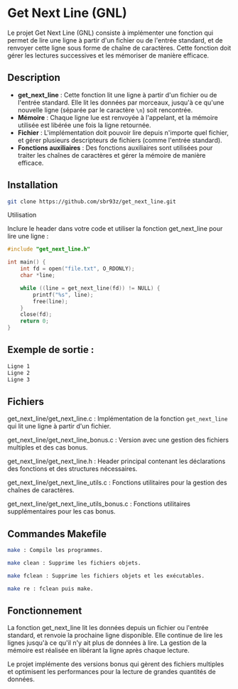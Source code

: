 # Get Next Line (GNL)

Le projet Get Next Line (GNL) consiste à implémenter une fonction qui permet de lire une ligne à partir d'un fichier ou de l'entrée standard, et de renvoyer cette ligne sous forme de chaîne de caractères. Cette fonction doit gérer les lectures successives et les mémoriser de manière efficace.

## Description

- **get_next_line** : Cette fonction lit une ligne à partir d'un fichier ou de l'entrée standard. Elle lit les données par morceaux, jusqu'à ce qu'une nouvelle ligne (séparée par le caractère `\n`) soit rencontrée.
- **Mémoire** : Chaque ligne lue est renvoyée à l'appelant, et la mémoire utilisée est libérée une fois la ligne retournée.
- **Fichier** : L'implémentation doit pouvoir lire depuis n'importe quel fichier, et gérer plusieurs descripteurs de fichiers (comme l'entrée standard).
- **Fonctions auxiliaires** : Des fonctions auxiliaires sont utilisées pour traiter les chaînes de caractères et gérer la mémoire de manière efficace.

## Installation

```bash
git clone https://github.com/sbr93z/get_next_line.git
```
Utilisation

Inclure le header dans votre code et utiliser la fonction get_next_line pour lire une ligne :
```C
#include "get_next_line.h"

int main() {
    int fd = open("file.txt", O_RDONLY);
    char *line;

    while ((line = get_next_line(fd)) != NULL) {
        printf("%s", line);
        free(line);
    }
    close(fd);
    return 0;
}
```
## Exemple de sortie :
```bash
Ligne 1
Ligne 2
Ligne 3
```

## Fichiers

get_next_line/get_next_line.c : Implémentation de la fonction `get_next_line` qui lit une ligne à partir d'un fichier.

get_next_line/get_next_line_bonus.c : Version avec une gestion des fichiers multiples et des cas bonus.

get_next_line/get_next_line.h : Header principal contenant les déclarations des fonctions et des structures nécessaires.

get_next_line/get_next_line_utils.c : Fonctions utilitaires pour la gestion des chaînes de caractères.

get_next_line/get_next_line_utils_bonus.c : Fonctions utilitaires supplémentaires pour les cas bonus.

## Commandes Makefile
```bash
make : Compile les programmes.

make clean : Supprime les fichiers objets.

make fclean : Supprime les fichiers objets et les exécutables.

make re : fclean puis make.
```
## Fonctionnement

La fonction get_next_line lit les données depuis un fichier ou l'entrée standard, et renvoie la prochaine ligne disponible. Elle continue de lire les lignes jusqu'à ce qu'il n'y ait plus de données à lire. La gestion de la mémoire est réalisée en libérant la ligne après chaque lecture.

Le projet implémente des versions bonus qui gèrent des fichiers multiples et optimisent les performances pour la lecture de grandes quantités de données.
